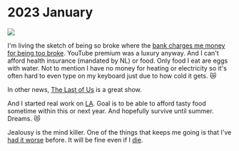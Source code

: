# 2023 January

![](https://images.nikiv.dev/broke-2023.PNG)

I'm living the sketch of being so broke where the [bank charges me money for being too broke](https://www.youtube.com/watch?v=Y_-1l_SlA7c). YouTube premium was a luxury anyway. And I can't afford health insurance (mandated by NL) or food. Only food I eat are eggs with water. Not to mention I have no money for heating or electricity so it's often hard to even type on my keyboard just due to how cold it gets. 😿

In other news, [The Last of Us](https://trakt.tv/shows/the-last-of-us) is a great show.

And I started real work on [LA](https://github.com/learn-anything/learn-anything). Goal is to be able to afford tasty food sometime within this or next year. And hopefully survive until summer. Dreams. 😻

Jealousy is the mind killer. One of the things that keeps me going is that I've [had it worse](../../health/depression.md) before. It will be fine even if I [die](../../life/death.md).
